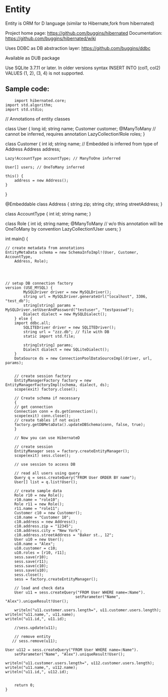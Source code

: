 Entity
==========

Entity is ORM for D language (similar to Hibernate,fork from hibernated)

Project home page: https://github.com/buggins/hibernated
Documentation: https://github.com/buggins/hibernated/wiki

Uses DDBC as DB abstraction layer: https://github.com/buggins/ddbc

Available as DUB package

Use SQLite 3.7.11 or later. In older versions syntax INSERT INTO (col1, col2) VALUES (1, 2), (3, 4) is not supported.

Sample code:
--------------------

        import hibernated.core;
    import std.algorithm;
    import std.stdio;


// Annotations of entity classes

class User {
    long id;
    string name;
    Customer customer;
    @ManyToMany // cannot be inferred, requires annotation
    LazyCollection!Role roles;
}

class Customer {
    int id;
    string name;
    // Embedded is inferred from type of Address
    Address address;
    
    Lazy!AccountType accountType; // ManyToOne inferred
    
    User[] users; // OneToMany inferred
    
    this() {
        address = new Address();
    }
}

@Embeddable
class Address {
    string zip;
    string city;
    string streetAddress;
}

class AccountType {
    int id;
    string name;
}

class Role {
    int id;
    string name;
    @ManyToMany // w/o this annotation will be OneToMany by convention
    LazyCollection!User users;
}

int main() {
    
    // create metadata from annotations
    EntityMetaData schema = new SchemaInfoImpl!(User, Customer, AccountType, 
        Address, Role);
    
    
    
    
    // setup DB connection factory
    version (USE_MYSQL) {
            MySQLDriver driver = new MySQLDriver();
            string url = MySQLDriver.generateUrl("localhost", 3306, "test_db");
            string[string] params = MySQLDriver.setUserAndPassword("testuser", "testpasswd");
            Dialect dialect = new MySQLDialect();
        } else {
        import ddbc.all;
            SQLITEDriver driver = new SQLITEDriver();
            string url = "zzz.db"; // file with DB
            static import std.file;
           
            string[string] params;
            Dialect dialect = new SQLiteDialect();
        }
        DataSource ds = new ConnectionPoolDataSourceImpl(driver, url, params);
        

        // create session factory
        EntityManagerFactory factory = new EntityManagerFactoryImpl(schema, dialect, ds);
        scope(exit) factory.close();

        // Create schema if necessary
        {
        // get connection
        Connection conn = ds.getConnection();
        scope(exit) conn.close();
        // create tables if not exist
        factory.getDBMetaData().updateDBSchema(conn, false, true);
        }

        // Now you can use HibernateD

        // create session
        EntityManager sess = factory.createEntityManager();
        scope(exit) sess.close();

        // use session to access DB

        // read all users using query
        Query q = sess.createQuery("FROM User ORDER BY name");
        User[] list = q.list!User();

        // create sample data
        Role r10 = new Role();
        r10.name = "role10";
        Role r11 = new Role();
        r11.name = "role11";
        Customer c10 = new Customer();
        c10.name = "Customer 10";
        c10.address = new Address();
        c10.address.zip = "12345";
        c10.address.city = "New York";
        c10.address.streetAddress = "Baker st., 12";
        User u10 = new User();
        u10.name = "Alex";
        u10.customer = c10;
        u10.roles = [r10, r11];
        sess.save(r10);
        sess.save(r11);
        sess.save(c10);
        sess.save(u10);
        sess.close();
        sess = factory.createEntityManager();

        // load and check data
        User u11 = sess.createQuery("FROM User WHERE name=:Name").
                                   setParameter("Name", "Alex").uniqueResult!User();

        writeln("u11.customer.users.length=", u11.customer.users.length);
    writeln("u11.name,", u11.name);
    writeln("u11.id,", u11.id);

        //sess.update(u11);

        // remove entity
       // sess.remove(u11);

    User u112 = sess.createQuery("FROM User WHERE name=:Name").
        setParameter("Name", "Alex").uniqueResult!User();
    
    writeln("u11.customer.users.length=", u112.customer.users.length);
    writeln("u11.name,", u112.name);
    writeln("u11.id,", u112.id);

        
        return 0;
    }
